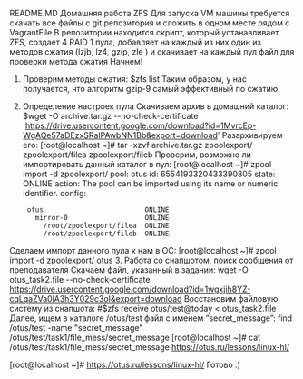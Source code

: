 README.MD
Домашняя работа ZFS
Для запуска VM машины требуется скачать все файлы с git репозитория и сложить в одном месте рядом с VagrantFile
В репозитории находится скрипт, который устанавливает ZFS, создает 4 RAID 1 пула, добавляет на каждый из них один из методов сжатия (lzjb, lz4, gzip, zle ) и скачивает на каждый пул файл для проверки метода сжатия
Начнем!
1. Проверим методы сжатия:
$zfs list
Таким образом, у нас получается, что алгоритм gzip-9 самый эффективный по сжатию.
2. Определение настроек пула
Скачиваем архив в домашний каталог:
$wget -O archive.tar.gz --no-check-certificate 'https://drive.usercontent.google.com/download?id=1MvrcEp-WgAQe57aDEzxSRalPAwbNN1Bb&export=download'
Разархивируем его:
[root@localhost ~]# tar -xzvf archive.tar.gz
zpoolexport/
zpoolexport/filea
zpoolexport/fileb
Проверим, возможно ли импортировать данный каталог в пул:
[root@localhost ~]# zpool import -d zpoolexport/
   pool: otus
     id: 6554193320433390805
  state: ONLINE
 action: The pool can be imported using its name or numeric identifier.
 config:

        otus                         ONLINE
          mirror-0                   ONLINE
            /root/zpoolexport/filea  ONLINE
            /root/zpoolexport/fileb  ONLINE
Сделаем импорт данного пула к нам в ОС:
[root@localhost ~]# zpool import -d zpoolexport/ otus
3. Работа со снапшотом, поиск сообщения от преподавателя
Скачаем файл, указанный в задании:
wget -O otus_task2.file --no-check-certificate https://drive.usercontent.google.com/download?id=1wgxjih8YZ-cqLqaZVa0lA3h3Y029c3oI&export=download
Восстановим файловую систему из снапшота:
#$zfs receive otus/test@today < otus_task2.file
Далее, ищем в каталоге /otus/test файл с именем “secret_message”:
find /otus/test -name "secret_message" /otus/test/task1/file_mess/secret_message
[root@localhost ~]# cat /otus/test/task1/file_mess/secret_message
https://otus.ru/lessons/linux-hl/

[root@localhost ~]# https://otus.ru/lessons/linux-hl/
Готово :)
